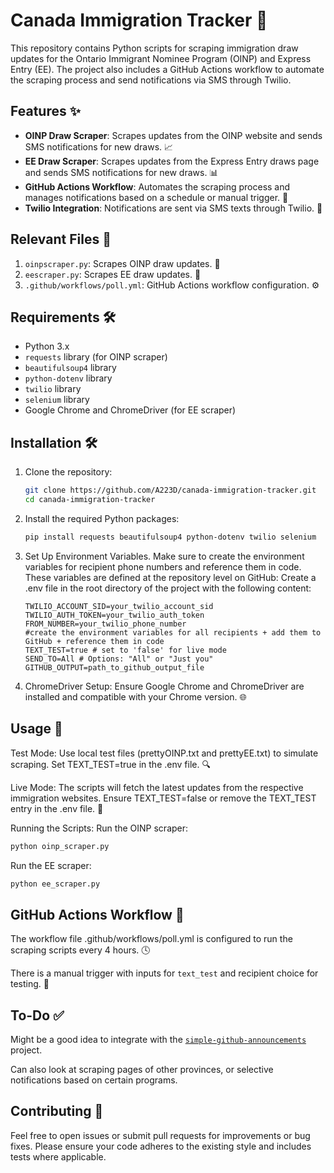 # Canada Immigration Tracker 🚀

This repository contains Python scripts for scraping immigration draw updates for the Ontario Immigrant Nominee Program (OINP) and Express Entry (EE). The project also includes a GitHub Actions workflow to automate the scraping process and send notifications via SMS through Twilio.

## Features ✨

- **OINP Draw Scraper**: Scrapes updates from the OINP website and sends SMS notifications for new draws. 📈
- **EE Draw Scraper**: Scrapes updates from the Express Entry draws page and sends SMS notifications for new draws. 📊
- **GitHub Actions Workflow**: Automates the scraping process and manages notifications based on a schedule or manual trigger. 🔄
- **Twilio Integration**: Notifications are sent via SMS texts through Twilio. 📱

## Relevant Files 📁

1. `oinpscraper.py`: Scrapes OINP draw updates. 📝
2. `eescraper.py`: Scrapes EE draw updates. 📝
3. `.github/workflows/poll.yml`: GitHub Actions workflow configuration. ⚙️

## Requirements 🛠️

- Python 3.x
- `requests` library (for OINP scraper)
- `beautifulsoup4` library
- `python-dotenv` library
- `twilio` library
- `selenium` library
- Google Chrome and ChromeDriver (for EE scraper)

## Installation 🛠️

1. Clone the repository:
    ```bash
    git clone https://github.com/A223D/canada-immigration-tracker.git
    cd canada-immigration-tracker
    ```

2. Install the required Python packages:

    ```bash
    pip install requests beautifulsoup4 python-dotenv twilio selenium
    ```

3. Set Up Environment Variables. Make sure to create the environment variables for recipient phone numbers and reference them in code. These variables are defined at the repository level on GitHub: Create a .env file in the root directory of the project with the following content:

    ```env
    TWILIO_ACCOUNT_SID=your_twilio_account_sid
    TWILIO_AUTH_TOKEN=your_twilio_auth_token
    FROM_NUMBER=your_twilio_phone_number
    #create the environment variables for all recipients + add them to GitHub + reference them in code
    TEXT_TEST=true # set to 'false' for live mode
    SEND_TO=All # Options: "All" or "Just you"
    GITHUB_OUTPUT=path_to_github_output_file
    ```

4. ChromeDriver Setup: Ensure Google Chrome and ChromeDriver are installed and compatible with your Chrome version. 🌐

## Usage 🚀

Test Mode:
    Use local test files (prettyOINP.txt and prettyEE.txt) to simulate scraping.
    Set TEXT_TEST=true in the .env file. 🔍

Live Mode:
    The scripts will fetch the latest updates from the respective immigration websites.
    Ensure TEXT_TEST=false or remove the TEXT_TEST entry in the .env file. 🌟

Running the Scripts:
    Run the OINP scraper:

```bash
python oinp_scraper.py
```

Run the EE scraper:

```bash
python ee_scraper.py
```

## GitHub Actions Workflow 🔧

The workflow file .github/workflows/poll.yml is configured to run the scraping scripts every 4 hours. 🕓

There is a manual trigger with inputs for `text_test` and recipient choice for testing. 🚀

## To-Do ✅
Might be a good idea to integrate with the [`simple-github-announcements`](https://github.com/A223D/simple-github-announcements) project.

Can also look at scraping pages of other provinces, or selective notifications based on certain programs. 

## Contributing 🤝

Feel free to open issues or submit pull requests for improvements or bug fixes. Please ensure your code adheres to the existing style and includes tests where applicable.